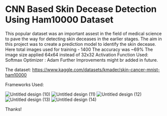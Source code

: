 # CNN Based Skin Decease Detection Using Ham10000 Dataset

This popular dataset was an important assest in the field of medical science to pave the way for detecting skin deceases in the earlier stages. The aim in this project was to create a prediction model to identify the skin decease. 
Here total images used for training - 1400 
The accuracy was ~69%
The image size applied 64x64 instead of 32x32
Activation Function Used: Softmax
Optimizer : Adam
Further Improvements might br added in future.

The dataset: https://www.kaggle.com/datasets/kmader/skin-cancer-mnist-ham10000

Frameworks Used:

![Untitled design (10)](https://github.com/ML-Tigers/Skin-Decease-Detection-Using-Ham10000-Dataset/assets/34673269/836eaa30-945c-4584-bc7b-652b83ff3ba8)
![Untitled design (11)](https://github.com/ML-Tigers/Skin-Decease-Detection-Using-Ham10000-Dataset/assets/34673269/dc1cf271-d611-413b-a0a7-6100558aa2be)
![Untitled design (12)](https://github.com/ML-Tigers/Skin-Decease-Detection-Using-Ham10000-Dataset/assets/34673269/a6ce34b2-3d4b-49b6-b52a-1c5de3b35a39)
![Untitled design (13)](https://github.com/ML-Tigers/Skin-Decease-Detection-Using-Ham10000-Dataset/assets/34673269/316806c5-b04c-4caf-a0a7-0ddde80c6259)
![Untitled design (14)](https://github.com/ML-Tigers/Skin-Decease-Detection-Using-Ham10000-Dataset/assets/34673269/e6034a03-8f11-47b3-b716-8afec61dd0f1)

Thanks!
